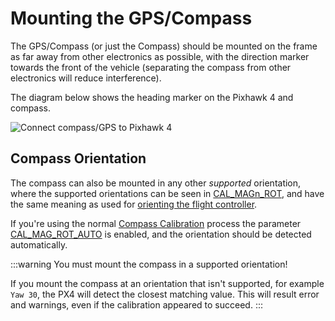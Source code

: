# Mounting the GPS/Compass

The GPS/Compass (or just the Compass) should be mounted on the frame as far away from other electronics as possible, with the direction marker towards the front of the vehicle (separating the compass from other electronics will reduce interference).

The diagram below shows the heading marker on the Pixhawk 4 and compass.

![Connect compass/GPS to Pixhawk 4](../../assets/flight_controller/pixhawk4/pixhawk4_compass_gps.jpg)

## Compass Orientation

The compass can also be mounted in any other _supported_ orientation, where the supported orientations can be seen in [CAL_MAGn_ROT](../advanced_config/parameter_reference.md#CAL_MAG1_ROT), and have the same meaning as used for [orienting the flight controller](../config/flight_controller_orientation.md#calculating-orientation).

If you're using the normal [Compass Calibration](../config/compass.md) process the parameter [CAL_MAG_ROT_AUTO](../advanced_config/parameter_reference.md#CAL_MAG_ROT_AUTO) is enabled, and the orientation should be detected automatically.

:::warning
You must mount the compass in a supported orientation!

If you mount the compass at an orientation that isn't supported, for example `Yaw 30`, the PX4 will detect the closest matching value.
This will result error and warnings, even if the calibration appeared to succeed.
:::
